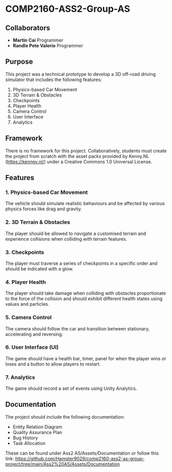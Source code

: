 # COMP2160-ASS2-Group-AS

## Collaborators
- **Martin Cai** Programmer
- **Randle Pete Valerio** Programmer

## Purpose
This project was a technical prototype to develop a 3D off-road driving simulator that includes the following features:

1. Physics-based Car Movement
2. 3D Terrain & Obstacles
3. Checkpoints
4. Player Health
5. Camera Control
6. User Interface
7. Analytics

## Framework
There is no framework for this project. Collaboratively, students must create the project from scratch with the asset packs provided by Kenny.NL (https://kenney.nl/) under a Creative Commons 1.0 Universal License. 

## Features
### 1. Physics-based Car Movement
The vehicle should simulate realistic behaviours and be affected by various physics forces like drag and gravity.

### 2. 3D Terrain & Obstacles
The player should be allowed to navigate a customised terrain and experience collisions when colliding with terrain features.

### 3. Checkpoints
The player must traverse a series of checkpoints in a specific order and should be indicated with a glow.

### 4. Player Health
The player should take damage when colliding with obstacles proportionate to the force of the collision and should exhibit different health states using values and particles.

### 5. Camera Control
The camera should follow the car and transition between stationary, accelerating and reversing.

### 6. User Interface (UI)
The game should have a health bar, timer, panel for when the player wins or loses and a button to allow players to restart.

### 7. Analytics
The game should record a set of events using Unity Analytics.

## Documentation
The project should include the following documentation:
- Entity Relation Diagram
- Quality Assurance Plan
- Bug History
- Task Allocation

These can be found under Ass2 AS/Assets/Documentation or follow this link:
https://github.com/Hamster9029/comp2160-ass2-as-group-project/tree/main/Ass2%20AS/Assets/Documentation
